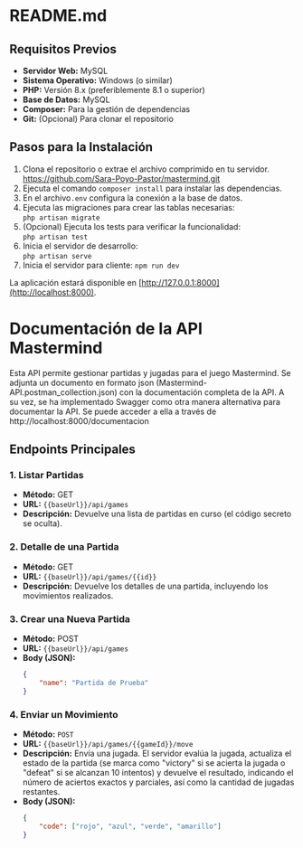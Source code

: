 # README.md

## Requisitos Previos

- **Servidor Web:** MySQL  
- **Sistema Operativo:** Windows (o similar)  
- **PHP:** Versión 8.x (preferiblemente 8.1 o superior)  
- **Base de Datos:** MySQL  
- **Composer:** Para la gestión de dependencias  
- **Git:** (Opcional) Para clonar el repositorio

## Pasos para la Instalación

1. Clona el repositorio o extrae el archivo comprimido en tu servidor. https://github.com/Sara-Poyo-Pastor/mastermind.git
2. Ejecuta el comando `composer install` para instalar las dependencias.
3. En el archivo`.env` configura la conexión a la base de datos.
4. Ejecuta las migraciones para crear las tablas necesarias:  
   `php artisan migrate`
5. (Opcional) Ejecuta los tests para verificar la funcionalidad:  
   `php artisan test`
6. Inicia el servidor de desarrollo:  
   `php artisan serve`
7. Inicia el servidor para cliente:
   `npm run dev`   

La aplicación estará disponible en [http://127.0.0.1:8000](http://localhost:8000).


# Documentación de la API Mastermind

Esta API permite gestionar partidas y jugadas para el juego Mastermind.
Se adjunta un documento en formato json (Mastermind-API.postman_collection.json) con la documentación completa de la API.
A su vez, se ha implementado Swagger como otra manera alternativa para documentar la API. Se puede acceder a ella a través de http://localhost:8000/documentacion

## Endpoints Principales

### 1. Listar Partidas
- **Método:** GET  
- **URL:** `{{baseUrl}}/api/games`  
- **Descripción:** Devuelve una lista de partidas en curso (el código secreto se oculta).

### 2. Detalle de una Partida
- **Método:** GET  
- **URL:** `{{baseUrl}}/api/games/{{id}}`  
- **Descripción:** Devuelve los detalles de una partida, incluyendo los movimientos realizados.

### 3. Crear una Nueva Partida
- **Método:** POST  
- **URL:** `{{baseUrl}}/api/games`  
- **Body (JSON):**
  ```json
  {
      "name": "Partida de Prueba"
  }

### 4. Enviar un Movimiento

- **Método:** `POST`
- **URL:** `{{baseUrl}}/api/games/{{gameId}}/move`
- **Descripción:** Envía una jugada. El servidor evalúa la jugada, actualiza el estado de la partida (se marca como "victory" si se acierta la jugada o "defeat" si se alcanzan 10 intentos) y devuelve el resultado, indicando el número de aciertos exactos y parciales, así como la cantidad de jugadas restantes.
- **Body (JSON):** 
  ```json
  {
      "code": ["rojo", "azul", "verde", "amarillo"]
  }
